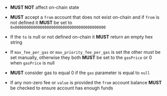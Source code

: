 * **MUST NOT** affect on-chain state 

* **MUST** accept a `from` account that does not exist on-chain and if `from` is not defined it **MUST** be set to `0x0000000000000000000000000000000000000000`
 
* If the `to` is null or not defined on-chain it **MUST** return an empty hex string

* If `max_fee_per_gas` or `max_priority_fee_per_gas` is set the other must be set manually, otherwise they both **MUST** be set to the `gasPrice` or 0 when `gasPrice` is null

* **MUST** consider gas to equal 0 if the `gas` parameter is equal to `null` 

* If any non-zero fee or `value` is provided the `from` account balance **MUST** be checked to ensure account has enough funds
